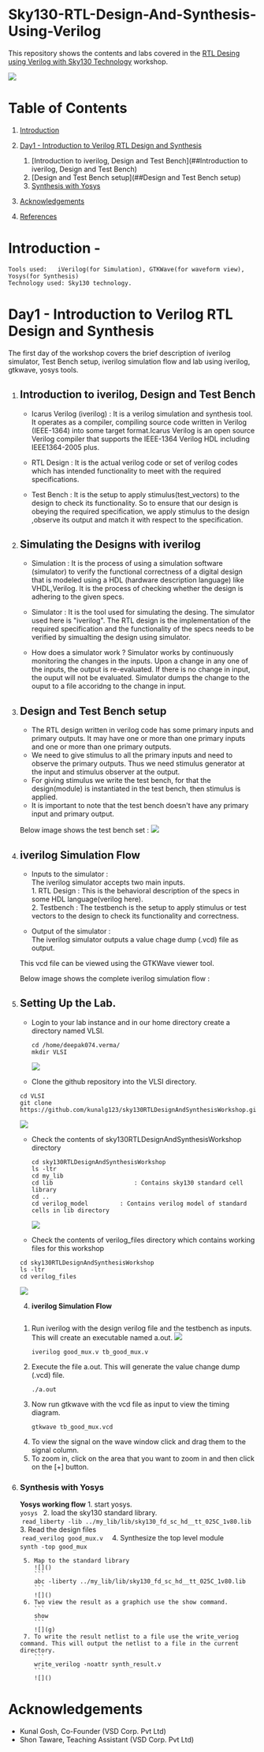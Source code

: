 # Sky130-RTL-Design-And-Synthesis-Using-Verilog

This repository shows the contents  and labs covered in the [RTL Desing using Verilog with Sky130 Technology](https://www.vlsisystemdesign.com/rtl-design-using-verilog-with-sky130-technology/) workshop.

![](https://github.com/Deepak42074/Sky130-RTL-Design-And-Synthesis-Using-Verilog/blob/main/DAY_1/VSD_Workshop_Detail.png)



# Table of Contents

1. [Introduction](#introduction)
2. [Day1 - Introduction to Verilog RTL Design and Synthesis](#Day1---introduction-to-verilog-rtl-design-and-synthesis)
   1. [Introduction to iverilog, Design and Test Bench](##Introduction to iverilog, Design and Test Bench)
   2. [Design and Test Bench setup](##Design and Test Bench setup)
   3. [Synthesis with Yosys](#synthesis-with-yosys)

8. [Acknowledgements](#acknowledgements)
9. [References](#references)


# Introduction -   
	Tools used:   iVerilog(for Simulation), GTKWave(for waveform view), Yosys(for Synthesis)  
	Technology used: Sky130 technology.   
	
# Day1 - Introduction to Verilog RTL Design and Synthesis
The first day of the workshop covers the brief description of iverilog simulator, Test Bench setup, iverilog simulation flow  and lab using iverilog, gtkwave, yosys tools.
1. ## Introduction to iverilog, Design and Test Bench
	* Icarus Verilog (iverilog) : It is a verilog simulation and synthesis tool. It operates as a compiler, compiling source code written in Verilog (IEEE-1364) 	       into some target format.Icarus Verilog is an open source Verilog compiler that supports the IEEE-1364 Verilog HDL including IEEE1364-2005 plus.
	
	* RTL Design : It is the actual verilog code or set of verilog codes which has intended functionality to meet with the required specifications.
	
	* Test Bench : It is the setup to apply stimulus(test_vectors) to the design to check its functionality. So to ensure that our design is obeying the 		  required specification, we apply stimulus to the design ,observe its output and match it with respect to the specification.
	
	
 2. ## Simulating the Designs with iverilog
	* Simulation : It is the process of using a simulation software (simulator) to verify the functional correctness of a digital design that is modeled using a  		HDL (hardware description language) like VHDL,Verilog. It is the process of checking whether the design is adhering to the given specs.
	
	* Simulator : It is the tool used for simulating the desing. The simulator used here is "iverilog". The RTL design is the implementation of the required 	   specification and the functionality of the specs needs to be verified by simualting the design using simulator.
	
	* How does a simulator work ?
   	  Simulator works by continuously monitoring the changes in the inputs. Upon a change in any one of the inputs, the output is re-evaluated. If there is no 	     change in input, the ouput will not be evaluated. Simulator dumps the change to the ouput to a file accoridng to the change in input.
    
 3. ## Design and Test Bench setup
 	* The RTL design written in verilog code has some primary inputs and primary outputs. It may have one or more than one primary inputs and one or more 	    	      than one primary outputs.
 	* We need to give stimulus to all the primary inputs and need to observe the primary outputs. Thus we need stimulus generator at the input and stimulus 	observer at the output.
 	* For giving stimulus we write the test bench, for that the design(module) is instantiated in the test bench, then stimulus is applied.
 	* It is important to note that the test bench doesn't have any primary input and primary output.
 	
 	Below image shows the test bench set :
	![](https://github.com/Deepak42074/Sky130-RTL-Design-And-Synthesis-Using-Verilog/blob/main/DAY_1/Test_bench_setup.png)
 	
4. ##  iverilog Simulation Flow
	* Inputs to the simulator :  
    	  The iverilog simulator accepts two main inputs.  
	       	1. RTL Design    : This is the behavioral description of the specs in some HDL language(verilog here).  
        	2. Testbench     : The testbench is the setup to apply stimulus or test vectors to the design to check its functionality and correctness.  
	
	* Output of the simulator :  
	 The iverilog simulator outputs a value chage dump (.vcd) file as output.  
	 
	 This vcd file can be viewed using the GTKWave viewer tool.  
	 
	 Below image shows the complete iverilog simulation flow :
	![](         )
        

5. ## Setting Up the Lab.
    - Login to your lab instance and in our home directory create a directory named VLSI.
      ``` 
      cd /home/deepak074.verma/
      mkdir VLSI
      ```
      ![](https://github.com/Deepak42074/Sky130-RTL-Design-And-Synthesis-Using-Verilog/blob/main/DAY_1/LAB_setup1.1.png)
      
     - Clone the github repository into the VLSI directory.
      ``` 
      cd VLSI
      git clone https://github.com/kunalg123/sky130RTLDesignAndSynthesisWorkshop.git
      ```
      ![](https://github.com/Deepak42074/Sky130-RTL-Design-And-Synthesis-Using-Verilog/blob/main/DAY_1/LAB_setup1.2.png)
      
    - Check the contents of sky130RTLDesignAndSynthesisWorkshop directory
      ``` 
      cd sky130RTLDesignAndSynthesisWorkshop
      ls -ltr
      cd my_lib 
      cd lib                       : Contains sky130 standard cell library
      cd ..
      cd verilog_model 		   : Contains verilog model of standard cells in lib directory
      ```
      ![](https://github.com/Deepak42074/Sky130-RTL-Design-And-Synthesis-Using-Verilog/blob/main/DAY_1/LAB_setup1.3.png)
      
     - Check the contents of verilog_files directory which contains working files for this workshop
     ```
     cd sky130RTLDesignAndSynthesisWorkshop
     ls -ltr
     cd verilog_files
     ```
     ![](https://github.com/Deepak42074/Sky130-RTL-Design-And-Synthesis-Using-Verilog/blob/main/DAY_1/LAB_setup1.4.png)

    4. **iverilog Simulation Flow**

     ![]()
      1. Run iverilog with the design verilog file and the testbench as inputs. This will create an executable named a.out.
         ![](g)
         ```
         iverilog good_mux.v tb_good_mux.v
         ```
      2. Execute the file a.out. This will generate the value change dump (.vcd) file.
         ![]()
         ```
         ./a.out
         ```
      3. Now run gtkwave with the vcd file as input to view the timing diagram.
         ![]()
         ```
         gtkwave tb_good_mux.vcd
         ```
      4. To view the signal on the wave window click and drag them to the signal column.
         ![]()
      5. To zoom in, click on the area that you want to zoom in and then click on the [+] button.
         ![]()
3. ### Synthesis with Yosys
    
    
      
     **Yosys working flow**
        1. start yosys. 
           ![]()  
           ```
           yosys 
           ```
        2. load the sky130 standard library.  
           ![]()
           ```
           read_liberty -lib ../my_lib/lib/sky130_fd_sc_hd__tt_025C_1v80.lib  
           ```
        3. Read the design files  
           ![]() 
           ```
           read_verilog good_mux.v  
           ```
        4. Synthesize the top level module  
           ![]()  
           ```
           synth -top good_mux  
           ```
           ![]()
        
        5. Map to the standard library  
           ![]()
           ```
           abc -liberty ../my_lib/lib/sky130_fd_sc_hd__tt_025C_1v80.lib
           ```
           ![]()
        6. Two view the result as a graphich use the show command.  
           ```
           show
           ``` 
           ![](g)
        7. To write the result netlist to a file use the write_veriog command. This will output the netlist to a file in the current directory.
           ```
           write_verilog -noattr synth_result.v
           ```
           ![]()


    
# Acknowledgements

* Kunal Gosh, Co-Founder (VSD Corp. Pvt Ltd)
* Shon Taware, Teaching Assistant (VSD Corp. Pvt Ltd)


